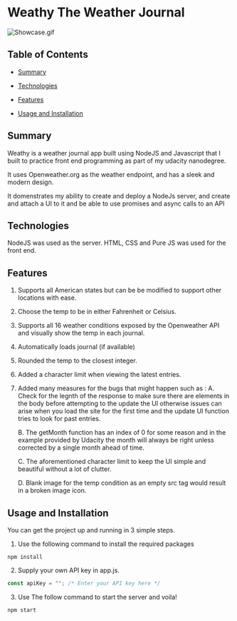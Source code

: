 # Weathy The Weather Journal

![Showcase.gif](/Showcase.gif)

## Table of Contents

* [Summary](#Summary)

* [Technologies](#Technologies)

* [Features](#Features)

* [Usage and Installation](#Usage-and-Installation)

## Summary

Weathy is a weather journal app built using NodeJS and Javascript that I built to practice front end programming as part of my udacity nanodegree.

It uses Openweather.org as the weather endpoint, and has a sleek and modern design.

It domenstrates my ability to create and deploy a NodeJs server, and create and attach a UI to it and be able to use promises and async calls to an API

## Technologies

NodeJS was used as the server.
HTML, CSS and Pure JS was used for the front end.


## Features

1. Supports all American states but can be be modified to support other locations with ease.

2. Choose the temp to be in either Fahrenheit or Celsius.

3. Supports all 16 weather conditions exposed by the Openweather API and visually show the temp in each journal. 

4. Automatically loads journal (if available)

5. Rounded the temp to the closest integer.

6. Added a character limit when viewing the latest entries.

7. Added many measures for the bugs that might happen such as :
     A. Check for the legnth of the response to make sure there are elements in the body before attempting to the update the UI otherwise issues can arise when you load the site for the first time and the update UI function tries to look for past entries.

     B. The getMonth function has an index of 0 for some reason and in the example provided by Udacity the month will always be right unless corrected by a single month ahead of time.

     C. The aforementioned character limit to keep the UI simple and beautiful without a lot of clutter.

     D. Blank image for the temp condition as an empty src tag would result in a broken image icon.
		 

## Usage and Installation

You can get the project up and running in 3 simple steps.

1. Use the following command to install the required packages
```
npm install
```

2. Supply your own API key in app.js.
```javascript
const apiKey = ""; /* Enter your API key here */
```
3. Use The follow command to start the server and voila!
```
npm start
```
